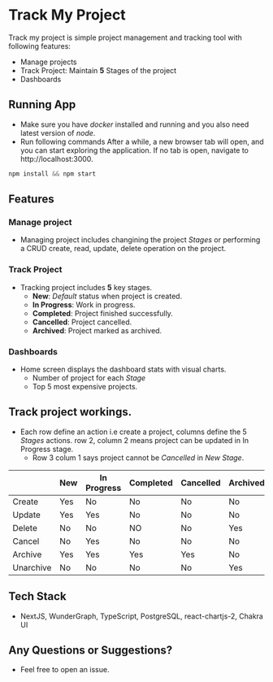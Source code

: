 # Track My Project

Track my project is simple project management and tracking tool with following features:

- Manage projects
- Track Project: Maintain **5** Stages of the project
- Dashboards

## Running App
- Make sure you have *docker* installed and running and you also need latest version of *node*.
- Run following commands After a while, a new browser tab will open, and you can start exploring the application. If no tab is open, navigate to http://localhost:3000.
```js
npm install && npm start
```
## Features

### Manage project

- Managing project includes changining the project *Stages* or performing a CRUD create, read, update, delete operation on the project.

### Track Project

- Tracking project includes **5** key stages.
  - **New**: _Default_ status when project is created.
  - **In Progress**: Work in progress.
  - **Completed**: Project finished successfully.
  - **Cancelled**: Project cancelled.
  - **Archived**: Project marked as archived.

### Dashboards

- Home screen displays the dashboard stats with visual charts.
  - Number of project for each *Stage*
  - Top 5 most expensive projects.

## Track project workings.
- Each row define an action i.e create a project, columns define the 5 *Stages* actions. row 2, column 2 means project can be updated in In Progress stage.
  - Row 3 colum 1 says project cannot be *Cancelled* in *New* *Stage*.


|           	| New 	| In Progress 	| Completed 	| Cancelled 	| Archived 	|
|-----------	|-----	|-------------	|-----------	|-----------	|----------	|
| Create    	| Yes 	| No          	| No        	| No        	| No       	|
| Update    	| Yes 	| Yes         	| No        	| No        	| No       	|
| Delete    	| No  	| No          	| NO        	| No        	| Yes      	|
| Cancel    	| No  	| Yes         	| No        	| No        	| No       	|
| Archive   	| Yes 	| Yes         	| Yes       	| Yes       	| No       	|
| Unarchive 	| No  	| No          	| No        	| No        	| Yes      	|

## Tech Stack
- NextJS, WunderGraph, TypeScript, PostgreSQL, react-chartjs-2, Chakra UI

## Any Questions or Suggestions?
- Feel free to open an issue.

